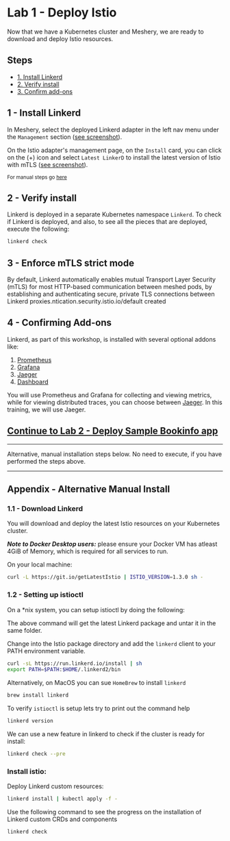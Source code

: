 # Lab 1 - Deploy Istio

Now that we have a Kubernetes cluster and Meshery, we are ready to download and deploy Istio resources.

## Steps

* [1. Install Linkerd](#1)
* [2. Verify install](#2)
* [3. Confirm add-ons](#3)


## <a name="1"></a> 1 - Install Linkerd

In Meshery, select the deployed Linkerd adapter in the left nav menu under the `Management` section ([see screenshot](https://raw.githubusercontent.com/leecalcote/istio-service-mesh-workshop/feature/blend-in-meshery/lab-1/img/meshery_management_istio.png)).

On the Istio adapter's management page, on the `Install` card, you can click on the (+) icon and select `Latest LinkerD` to install the latest version of Istio with mTLS ([see screenshot](https://raw.githubusercontent.com/leecalcote/istio-service-mesh-workshop/feature/blend-in-meshery/lab-1/img/meshery_management_istio-install.png)).

<small>For manual steps go [here](#appendix)</small>

## <a name="2"></a> 2 - Verify install

Linkerd is deployed in a separate Kubernetes namespace `Linkerd`. To check if Linkerd is deployed, and also, to see all the pieces that are deployed, execute the following:

```sh
linkerd check
```

## <a name="3"></a> 3 - Enforce mTLS strict mode

By default, Linkerd automatically enables mutual Transport Layer Security (mTLS) for most HTTP-based communication between meshed pods, by establishing and authenticating secure, private TLS connections between Linkerd proxies.ntication.security.istio.io/default created


## <a name="4"></a> 4 - Confirming Add-ons
	
Linkerd, as part of this workshop, is installed with several optional addons like:
1. [Prometheus](https://prometheus.io/)
2. [Grafana](https://grafana.com/)
3. [Jaeger](https://www.jaegertracing.io/)
4. [Dashboard](https://linkerd.io/2/reference/architecture/#dashboard)

You will use Prometheus and Grafana for collecting and viewing metrics, while for viewing distributed traces, you can choose between [Jaeger](https://www.jaegertracing.io/). In this training, we will use Jaeger.

## [Continue to Lab 2 - Deploy Sample Bookinfo app](../lab-2/README.md)

<hr />
Alternative, manual installation steps below. No need to execute, if you have performed the steps above.
<hr />

## <a name="appendix"></a> Appendix - Alternative Manual Install

### <a name="1.1"></a> 1.1 - Download Linkerd
You will download and deploy the latest Istio resources on your Kubernetes cluster. 

***Note to Docker Desktop users:*** please ensure your Docker VM has atleast 4GiB of Memory, which is required for all services to run.

On your local machine:
```sh
curl -L https://git.io/getLatestIstio | ISTIO_VERSION=1.3.0 sh -
```

### <a name="1.2"></a> 1.2 - Setting up istioctl
On a *nix system, you can setup istioctl by doing the following: 

The above command will get the latest Linkerd package and untar it in the same folder.

Change into the Istio package directory and add the `linkerd` client to your PATH environment variable.
```sh
curl -sL https://run.linkerd.io/install | sh
export PATH=$PATH:$HOME/.linkerd2/bin
```

Alternatively, on MacOS you can sue `HomeBrew` to install `linkerd`
```sh
brew install linkerd
```

To verify `istioctl` is setup lets try to print out the command help
```sh
linkerd version
```

We can use a new feature in linkerd to check if the cluster is ready for install:

```sh
linkerd check --pre
```

### Install istio:

Deploy Linkerd custom resources:
```sh
linkerd install | kubectl apply -f -
```

Use the following command to see the progress on the installation of Linkerd custom CRDs and components
```sh
linkerd check
```
